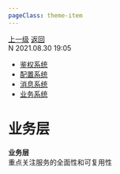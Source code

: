 ```yaml
---
pageClass: theme-item
---
```

<div class="extend-header">
    <div class="info">
        <div class="record">
            <a class="back" href="./">上一级</a>
            <a class="back" href="./">返回</a>
        </div>        
        <div class="mini">
            <span>N 2021.08.30 19:05</span>
        </div>
    </div>
    <div class="content"><div class="custom-block children"><ul><li><a href="/frontend/layerBusiness/systemAuthentication">鉴权系统</a></li><li><a href="/frontend/layerBusiness/systemConfiguration">配置系统</a></li><li><a href="/frontend/layerBusiness/systemMessage">消息系统</a></li><li><a href="/frontend/layerBusiness/systemBusiness/">业务系统</a></li></ul></div></div>
</div>
<div class="content-header">
<h1>业务层</h1><strong>业务层</strong>
<summary class="desc">重点关注服务的全面性和可复用性</summary>
</div>
<div class="static-content">


</div>